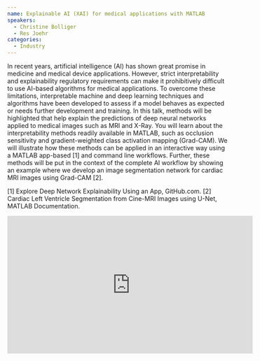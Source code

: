 ```yaml
---
name: Explainable AI (XAI) for medical applications with MATLAB
speakers:
  - Christine Bolliger
  - Res Joehr
categories:
  - Industry
---
```


In recent years, artificial intelligence (AI) has shown great promise in medicine and medical device applications. However, strict interpretability and explainability regulatory requirements can make it prohibitively difficult to use AI-based algorithms for medical applications. To overcome these limitations, interpretable machine and deep learning techniques and algorithms have been developed to assess if a model behaves as expected or needs further development and training. 
In this talk, methods will be highlighted that help explain the predictions of deep neural networks applied to medical images such as MRI and X-Ray. You will learn about the interpretability methods readily available in MATLAB, such as occlusion sensitivity and gradient-weighted class activation mapping (Grad-CAM). We will illustrate how these methods can be applied in an interactive way using a MATLAB app-based [1] and command line workflows. Further, these methods will be put in the context of the complete AI workflow by showing an example where we develop an image segmentation network for cardiac MRI images using Grad-CAM [2]. 

[1] Explore Deep Network Explainability Using an App, GitHub.com. 
[2] Cardiac Left Ventricle Segmentation from Cine-MRI Images using U-Net, MATLAB Documentation.

<iframe width="560" height="315" src="https://www.youtube.com/embed/PUl9bvLMDsw?si=_i0TxQtl0TTkZLSe" title="YouTube video player" frameborder="0" allow="accelerometer; autoplay; clipboard-write; encrypted-media; gyroscope; picture-in-picture; web-share" allowfullscreen></iframe>